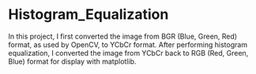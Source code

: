 # Histogram_Equalization

In this project, I first converted the image from BGR (Blue, Green, Red) format, as used by OpenCV, to YCbCr format. After performing histogram equalization, I converted the image from YCbCr back to RGB (Red, Green, Blue) format for display with matplotlib.

